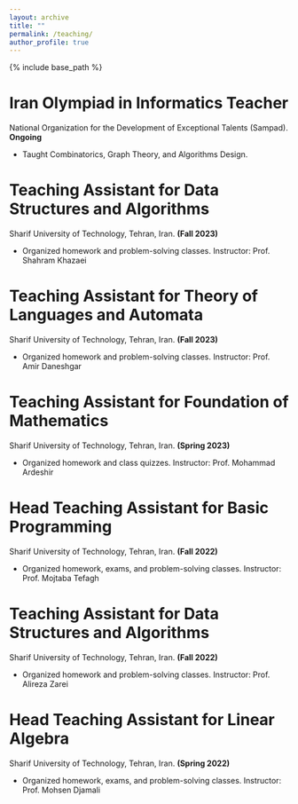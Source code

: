 ```yaml
---
layout: archive
title: ""
permalink: /teaching/
author_profile: true
---
```


{% include base_path %}

Iran Olympiad in Informatics Teacher
======
National Organization for the Development of Exceptional Talents (Sampad). **Ongoing**
* Taught Combinatorics, Graph Theory, and Algorithms Design.

Teaching Assistant for Data Structures and Algorithms
======
Sharif University of Technology, Tehran, Iran. **(Fall 2023)**
* Organized homework and problem-solving classes. Instructor: Prof. Shahram Khazaei

Teaching Assistant for Theory of Languages and Automata
======
Sharif University of Technology, Tehran, Iran. **(Fall 2023)**
* Organized homework and problem-solving classes. Instructor: Prof. Amir Daneshgar

Teaching Assistant for Foundation of Mathematics
======
Sharif University of Technology, Tehran, Iran. **(Spring 2023)**
* Organized homework and class quizzes. Instructor: Prof. Mohammad Ardeshir

Head Teaching Assistant for Basic Programming
======
Sharif University of Technology, Tehran, Iran. **(Fall 2022)**
* Organized homework, exams, and problem-solving classes. Instructor: Prof. Mojtaba Tefagh

Teaching Assistant for Data Structures and Algorithms
======
Sharif University of Technology, Tehran, Iran. **(Fall 2022)**
* Organized homework and problem-solving classes. Instructor: Prof. Alireza Zarei

Head Teaching Assistant for Linear Algebra
======
Sharif University of Technology, Tehran, Iran. **(Spring 2022)**
* Organized homework, exams, and problem-solving classes. Instructor: Prof. Mohsen Djamali
